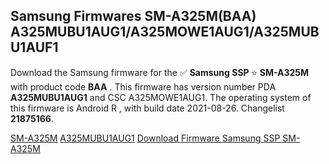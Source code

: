 <h2>Samsung Firmwares SM-A325M(BAA) A325MUBU1AUG1/A325MOWE1AUG1/A325MUBU1AUF1</h2>
Download the Samsung firmware for the ✅ <strong>Samsung SSP </strong> ⭐ <strong>SM-A325M</strong> with product code <strong>BAA</strong> . This firmware has version number PDA <strong>A325MUBU1AUG1</strong> and CSC A325MOWE1AUG1. The operating system of this firmware is Android R , with build date 2021-08-26. Changelist <strong>21875166</strong>.


[SM-A325M](https://samfirm.shop/samsung/model/SM-A325M)
[A325MUBU1AUG1](https://samfirm.shop/samsung/pda/A325MUBU1AUG1)
[Download Firmware Samsung SSP SM-A325M](https://samfirm.shop/samsung/firmware/452693)
